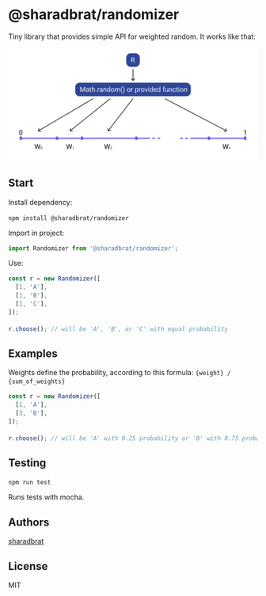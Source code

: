 # @sharadbrat/randomizer

Tiny library that provides simple API for weighted random. It works like that:

![Illustration of the workflow](illustration.png "Illustration")

## Start

Install dependency:

`npm install @sharadbrat/randomizer`

Import in project:

```javascript
import Randomizer from '@sharadbrat/randomizer';
```

Use:

```javascript
const r = new Randomizer([
  [1, 'A'],
  [1, 'B'],
  [1, 'C'],
]);

r.choose(); // will be 'A', 'B', or 'C' with equal probability
```

## Examples

Weights define the probability, according to this formula: `{weight} / {sum_of_weights}`

```javascript
const r = new Randomizer([
  [1, 'A'],
  [3, 'B'],
]);

r.choose(); // will be 'A' with 0.25 probability or 'B' with 0.75 probability
```

## Testing

`npm run test`

Runs tests with mocha.

## Authors

[sharadbrat](https://github.com/sharadbrat)


## License

MIT
